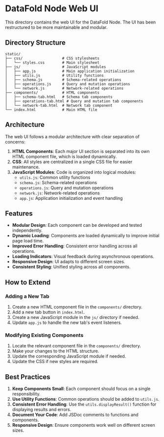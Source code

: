 # DataFold Node Web UI

This directory contains the web UI for the DataFold Node. The UI has been restructured to be more maintainable and modular.

## Directory Structure

```
static/
├── css/                  # CSS stylesheets
│   └── styles.css        # Main stylesheet
├── js/                   # JavaScript modules
│   ├── app.js            # Main application initialization
│   ├── utils.js          # Utility functions
│   ├── schema.js         # Schema-related operations
│   ├── operations.js     # Query and mutation operations
│   └── network.js        # Network-related operations
├── components/           # HTML components
│   ├── schema-tab.html   # Schema tab components
│   ├── operations-tab.html # Query and mutation tab components
│   └── network-tab.html  # Network tab component
└── index.html            # Main HTML file
```

## Architecture

The web UI follows a modular architecture with clear separation of concerns:

1. **HTML Components**: Each major UI section is separated into its own HTML component file, which is loaded dynamically.
2. **CSS**: All styles are centralized in a single CSS file for easier maintenance.
3. **JavaScript Modules**: Code is organized into logical modules:
   - `utils.js`: Common utility functions
   - `schema.js`: Schema-related operations
   - `operations.js`: Query and mutation operations
   - `network.js`: Network-related operations
   - `app.js`: Application initialization and event handling

## Features

- **Modular Design**: Each component can be developed and tested independently.
- **Dynamic Loading**: Components are loaded dynamically to improve initial page load time.
- **Improved Error Handling**: Consistent error handling across all operations.
- **Loading Indicators**: Visual feedback during asynchronous operations.
- **Responsive Design**: UI adapts to different screen sizes.
- **Consistent Styling**: Unified styling across all components.

## How to Extend

### Adding a New Tab

1. Create a new HTML component file in the `components/` directory.
2. Add a new tab button in `index.html`.
3. Create a new JavaScript module in the `js/` directory if needed.
4. Update `app.js` to handle the new tab's event listeners.

### Modifying Existing Components

1. Locate the relevant component file in the `components/` directory.
2. Make your changes to the HTML structure.
3. Update the corresponding JavaScript module if needed.
4. Update the CSS if new styles are required.

## Best Practices

1. **Keep Components Small**: Each component should focus on a single responsibility.
2. **Use Utility Functions**: Common operations should be added to `utils.js`.
3. **Consistent Error Handling**: Use the `utils.displayResult()` function for displaying results and errors.
4. **Document Your Code**: Add JSDoc comments to functions and components.
5. **Responsive Design**: Ensure components work well on different screen sizes.
